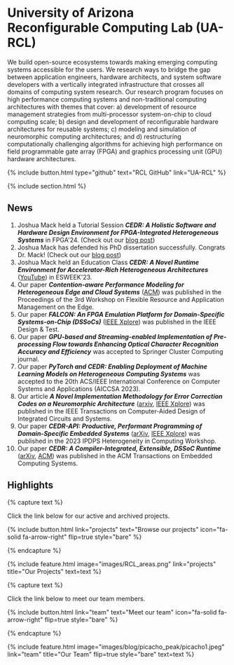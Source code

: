 ---
---

# University of Arizona Reconfigurable Computing Lab (UA-RCL)

We build open-source ecosystems towards making emerging computing systems accessible for the users. We research ways to bridge the gap between application engineers, hardware architects, and system software developers with a vertically integrated infrastructure that crosses all domains of computing system research. Our research program focuses on high performance computing systems and non-traditional computing architectures with themes that cover: a) development of resource management strategies from multi-processor system-on-chip to cloud computing scale; b) design and development of reconfigurable hardware architectures for reusable systems; c) modeling and simulation of neuromorphic computing architectures; and d) restructuring computationally challenging algorithms for achieving high performance on field programmable gate array (FPGA) and graphics processing unit (GPU) hardware architectures.

{%
  include button.html
  type="github"
  text="RCL GitHub"
  link="UA-RCL"
%}

{% include section.html %}

## News

1. Joshua Mack held a Tutorial Session ***CEDR: A Holistic Software and Hardware Design Environment for FPGA-Integrated Heterogeneous Systems*** in FPGA'24. (Check out our [blog post](./2024/03/03/fpga_tutorial.html))
1. Joshua Mack has defended his PhD dissertation successfully. Congrats Dr. Mack! (Check out our [blog post](./2024/02/27/josh_defense.html))
1. Joshua Mack held an Education Class ***CEDR: A Novel Runtime Environment for Accelerator-Rich Heterogeneous Architectures*** ([YouTube](https://www.youtube.com/watch?v=nMWDFAChcFI&list=PLMohsHZ1Urxvq9ZXyDenPMtbodupJaoZw&index=9&ab_channel=EmbeddedSystemsWeek%28ESWEEK%29)) in ESWEEK'23.
1. Our paper ***Contention-aware Performance Modeling for Heterogeneous Edge and Cloud Systems*** ([ACM](https://dl.acm.org/doi/abs/10.1145/3589010.3594889)) was published in the Proceedings of the 3rd Workshop on Flexible Resource and Application Management on the Edge.
1. Our paper ***FALCON: An FPGA Emulation Platform for Domain-Specific Systems-on-Chip (DSSoCs)*** ([IEEE Xplore](https://ieeexplore.ieee.org/abstract/document/10168840/)) was published in the IEEE Design & Test.
1. Our paper ***GPU-based and Streaming-enabled Implementation of Pre-processing Flow towards Enhancing Optical Character Recognition Accuracy and Efficiency*** was accepted to Springer Cluster Computing journal.
1. Our paper ***PyTorch and CEDR: Enabling Deployment of Machine Learning Models on Heterogeneous Computing Systems*** was accepted to the 20th ACS/IEEE International Conference on Computer Systems and Applications (AICCSA 2023).
1. Our article ***A Novel Implementation Methodology for Error Correction Codes on a Neuromorphic Architecture*** ([arxiv](https://arxiv.org/abs/2306.04010), [IEEE Xplore](https://ieeexplore.ieee.org/abstract/document/10149083)) was published in the IEEE Transactions on Computer-Aided Design of Integrated Circuits and Systems.
1. Our paper ***CEDR-API: Productive, Performant Programming of Domain-Specific Embedded Systems*** ([arXiv](https://arxiv.org/abs/2304.12396), [IEEE Xplore](https://ieeexplore.ieee.org/document/10196561)) was published in the 2023 IPDPS Heterogeneity in Computing Workshop.
1. Our paper ***CEDR: A Compiler-Integrated, Extensible, DSSoC Runtime*** ([arXiv](https://arxiv.org/pdf/2204.08962.pdf), [ACM](https://dl.acm.org/doi/full/10.1145/3529257)) was published in the ACM Transactions on Embedded Computing Systems.

## Highlights

{% capture text %}

Click the link below for our active and archived projects.

{%
  include button.html
  link="projects"
  text="Browse our projects"
  icon="fa-solid fa-arrow-right"
  flip=true
  style="bare"
%}

{% endcapture %}

{%
  include feature.html
  image="images/RCL_areas.png"
  link="projects"
  title="Our Projects"
  text=text
%}

{% capture text %}

Click the link below to meet our team members.

{%
  include button.html
  link="team"
  text="Meet our team"
  icon="fa-solid fa-arrow-right"
  flip=true
  style="bare"
%}

{% endcapture %}

{%
  include feature.html
  image="images/blog/picacho_peak/picacho1.jpeg"
  link="team"
  title="Our Team"
  flip=true
  style="bare"
  text=text
%}

<!-- 
Will uncomment as the tutorial is finalized

{% capture text %}

Click the link below to see our presentations and tutorials.

{%
  include button.html
  link="presentations"
  text="Presentations and Tutorials"
  icon="fa-solid fa-arrow-right"
  flip=true
  style="bare"
%}

{% endcapture %}

{%
  include feature.html
  image="images/blog/picacho_peak/picacho1.jpeg"
  link="presentations"
  title="Our Presentations"
  style="bare"
  text=text
%} -->
